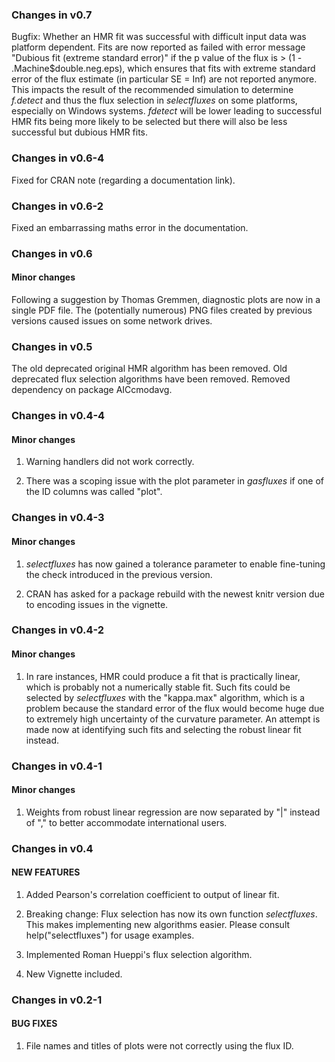 ### Changes in v0.7
Bugfix: Whether an HMR fit was successful with difficult input data was platform dependent. Fits are now reported as failed with error message "Dubious fit (extreme standard error)" if the p value of the flux is > (1 - .Machine$double.neg.eps), which ensures that fits with extreme standard error of the flux estimate (in particular SE = Inf) are not reported anymore. This impacts the result of the recommended simulation to determine *f.detect* and thus the flux selection in *selectfluxes* on some platforms, especially on Windows systems. *fdetect* will be lower leading to successful HMR fits being more likely to be selected but there will also be less successful but dubious HMR fits. 

### Changes in v0.6-4
Fixed for CRAN note (regarding a documentation link).

### Changes in v0.6-2
Fixed an embarrassing maths error in the documentation.

### Changes in v0.6

#### Minor changes
Following a suggestion by Thomas Gremmen, diagnostic plots are now in a single PDF file. The (potentially numerous) PNG files created by previous versions caused issues on some network drives.

### Changes in v0.5
The old deprecated original HMR algorithm has been removed. Old deprecated flux selection algorithms have been removed. Removed dependency on package AICcmodavg.


### Changes in v0.4-4

#### Minor changes
1. Warning handlers did not work correctly.

2. There was a scoping issue with the plot parameter in *gasfluxes* if one of the ID columns was called "plot". 


### Changes in v0.4-3

#### Minor changes
1. *selectfluxes* has now gained a tolerance parameter to enable fine-tuning the check introduced in the previous version.

2. CRAN has asked for a package rebuild with the newest knitr version due to encoding issues in the vignette.


### Changes in v0.4-2

#### Minor changes
1. In rare instances, HMR could produce a fit that is practically linear, which is probably not a numerically stable fit. Such fits could be selected by *selectfluxes* with the "kappa.max" algorithm, which is a problem because the standard error of the flux would become huge due to extremely high uncertainty of the curvature parameter. An attempt is made now at identifying such fits and selecting the robust linear fit instead.

### Changes in v0.4-1

#### Minor changes
1. Weights from robust linear regression are now separated by "|" instead of "," to better accommodate international users.


### Changes in v0.4

#### NEW FEATURES
1. Added Pearson's correlation coefficient to output of linear fit.

2. Breaking change: Flux selection has now its own function *selectfluxes*. This makes implementing new algorithms easier. Please consult help("selectfluxes") for usage examples. 

3. Implemented Roman Hueppi's flux selection algorithm.

4. New Vignette included.

### Changes in v0.2-1

#### BUG FIXES

1. File names and titles of plots were not correctly using the flux ID.
